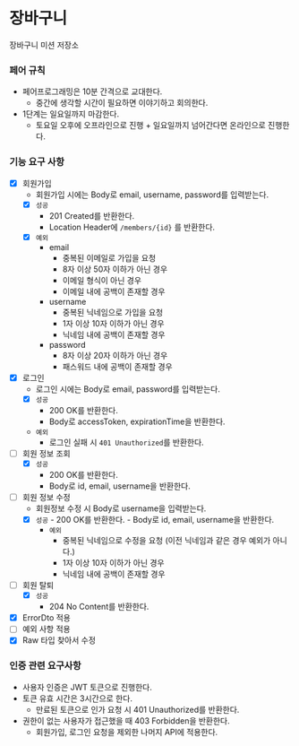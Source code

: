 # 장바구니

장바구니 미션 저장소

### 페어 규칙
- 페어프로그래밍은 10분 간격으로 교대한다.
  - 중간에 생각할 시간이 필요하면 이야기하고 회의한다.
- 1단계는 일요일까지 마감한다. 
  - 토요일 오후에 오프라인으로 진행 + 일요일까지 넘어간다면 온라인으로 진행한다.


### 기능 요구 사항

- [x] 회원가입
    - 회원가입 시에는 Body로 email, username, password를 입력받는다.
    - [x] `성공`
        - 201 Created를 반환한다.
        - Location Header에 `/members/{id}` 를 반환한다.
    - [x] `예외`
        - email
            - 중복된 이메일로 가입을 요청
            - 8자 이상 50자 이하가 아닌 경우
            - 이메일 형식이 아닌 경우
            - 이메일 내에 공백이 존재할 경우
        - username
            - 중복된 닉네임으로 가입을 요청
            - 1자 이상 10자 이하가 아닌 경우
            - 닉네임 내에 공백이 존재할 경우
        - password
            - 8자 이상 20자 이하가 아닌 경우
            - 패스워드 내에 공백이 존재할 경우
- [x] 로그인
    - 로그인 시에는 Body로 email, password를 입력받는다.
    - [x] `성공`
        - 200 OK를 반환한다.
        - Body로 accessToken, expirationTime을 반환한다.
    - `예외`
        - 로그인 실패 시 `401 Unauthorized`를 반환한다.
- [ ] 회원 정보 조회
    - [x] `성공`
        - 200 OK를 반환한다.
        - Body로 id, email, username을 반환한다.
- [ ] 회원 정보 수정
    - 회원정보 수정 시 Body로 username을 입력받는다.
    - [x] `성공`
          - 200 OK를 반환한다.
          - Body로 id, email, username을 반환한다.
      - `예외`
          - 중복된 닉네임으로 수정을 요청 (이전 닉네임과 같은 경우 예외가 아니다.)
          - 1자 이상 10자 이하가 아닌 경우
          - 닉네임 내에 공백이 존재할 경우
- [ ] 회원 탈퇴
    - [x] `성공`
        - 204 No Content를 반환한다.

- [x] ErrorDto 적용
- [ ] 예외 사항 적용
- [x] Raw 타입 찾아서 수정

### 인증 관련 요구사항
- 사용자 인증은 JWT 토큰으로 진행한다.
- 토큰 유효 시간은 3시간으로 한다.
  - 만료된 토큰으로 인가 요청 시 401 Unauthorized를 반환한다.
- 권한이 없는 사용자가 접근했을 때 403 Forbidden을 반환한다.
  - 회원가입, 로그인 요청을 제외한 나머지 API에 적용한다.

